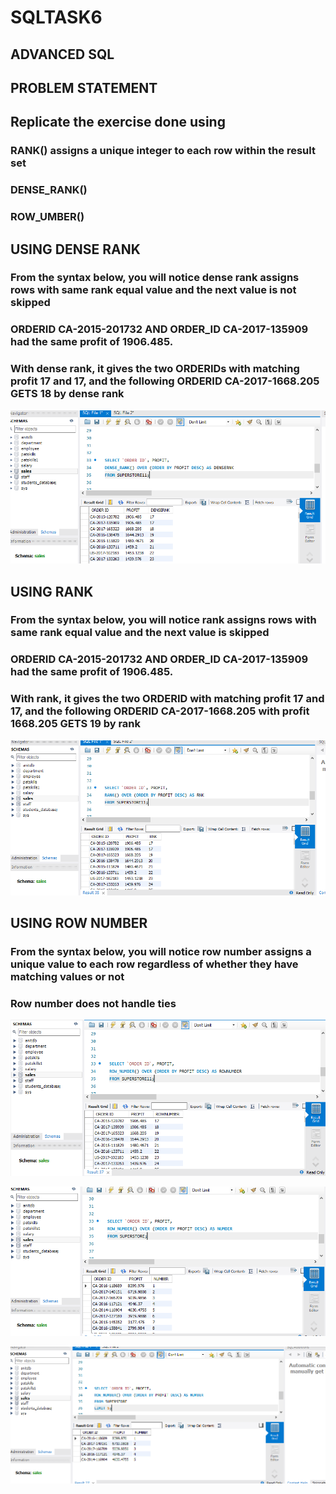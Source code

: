 # SQLTASK6
## ADVANCED SQL
## PROBLEM STATEMENT
## Replicate the exercise done using 
### RANK()  assigns a unique integer to each row within the result set
### DENSE_RANK()  
### ROW_UMBER() 

## USING DENSE RANK
### From the syntax below, you will notice dense rank assigns rows with same rank equal value and the next value is not skipped 
### ORDERID CA-2015-201732 AND ORDER_ID CA-2017-135909 had the same profit of 1906.485.
### With dense rank, it gives the two ORDERIDs with matching profit 17 and 17, and the following ORDERID CA-2017-1668.205 GETS 18 by dense rank

![](DENSERANK.PNG)

## USING RANK
### From the syntax below, you will notice rank assigns rows with same rank equal value and the next value is skipped 
### ORDERID CA-2015-201732 AND ORDER_ID CA-2017-135909 had the same profit of 1906.485.
### With rank, it gives the two ORDERID with matching profit 17 and 17, and the following ORDERID CA-2017-1668.205 with profit 1668.205 GETS 19 by rank

![](RANK.PNG)

## USING ROW NUMBER
### From the syntax below, you will notice row number assigns a unique value to each row regardless of whether they have matching values or not
### Row number does not handle ties

![](ROWNUM.PNG)

![](ROWNUMBYORDERID.PNG)

![](ROWNUMTOP5.PNG)


